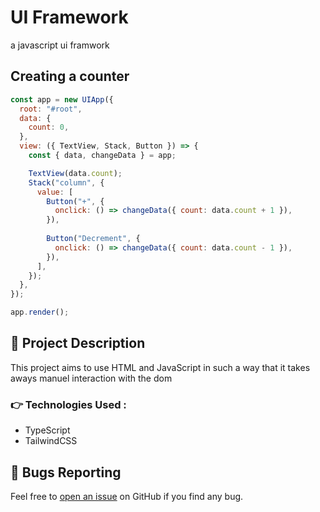 # UI Framework

a javascript ui framwork

## Creating a counter

```js
const app = new UIApp({
  root: "#root",
  data: {
    count: 0,
  },
  view: ({ TextView, Stack, Button }) => {
    const { data, changeData } = app;

    TextView(data.count);
    Stack("column", {
      value: [
        Button("+", {
          onclick: () => changeData({ count: data.count + 1 }),
        }),
        
        Button("Decrement", {
          onclick: () => changeData({ count: data.count - 1 }),
        }),
      ],
    });
  },
});

app.render();

```


## 🎩 Project Description
This project aims to use HTML and JavaScript in such a way that it takes aways manuel interaction with the dom

### 👉 Technologies Used :
 * TypeScript
 * TailwindCSS

<a id="bug"></a>
## 🐛 Bugs Reporting
Feel free to [open an issue](https://github.com/mwelwankuta/ui-app/issues) on GitHub if you find any bug.
